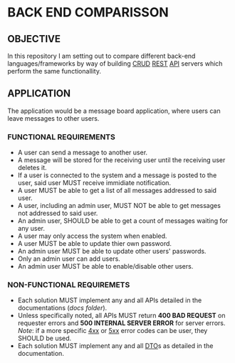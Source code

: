 # BACK END COMPARISSON

## OBJECTIVE
In this repository I am setting out to compare different back-end languages/frameworks by way of building [CRUD][1] [REST][2] [API][3] servers which perform the same functionallity.

## APPLICATION
The application would be a message board application, where users can leave messages to other users.

### FUNCTIONAL REQUIREMENTS
* A user can send a message to another user.
* A message will be stored for the receiving user until the receiving user deletes it.
* If a user is connected to the system and a message is posted to the user, said user MUST receive immidiate notification.
* A user MUST be able to get a list of all messages addressed to said user.
* A user, including an admin user, MUST NOT be able to get messages not addressed to said user.
* An admin user, SHOULD be able to get a count of messages waiting for any user.
* A user may only access the system when enabled.
* A user MUST be able to update thier own password.
* An admin user MUST be able to update other users' passwords.
* Only an admin user can add users.
* An admin user MUST be able to enable/disable other users.

### NON-FUNCTIONAL REQUIREMETS
* Each solution MUST implement any and all APIs detailed in the documentations (*docs folder*).
* Unless specifically noted, all APIs MUST return **400 BAD REQUEST** on requester errors and **500 INTERNAL SERVER ERROR** for server errors. *Note*: if a more specific [4xx][5] or [5xx][6] error codes can be user, they SHOULD be used.
* Each solution MUST implement any and all [DTO][4]s as detailed in the documentation.

[1]: https://en.wikipedia.org/wiki/Create,_read,_update_and_delete
[2]: https://en.wikipedia.org/wiki/Representational_state_transfer
[3]: https://en.wikipedia.org/wiki/Application_programming_interface
[4]: https://en.wikipedia.org/wiki/Data_transfer_object
[5]: https://en.wikipedia.org/wiki/List_of_HTTP_status_codes#4xx_Client_errors
[6]: https://en.wikipedia.org/wiki/List_of_HTTP_status_codes#5xx_Server_errors